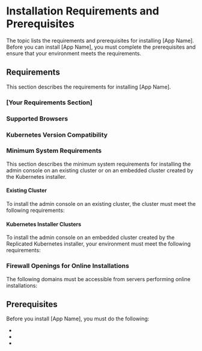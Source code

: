 # Installation Requirements and Prerequisites

The topic lists the requirements and prerequisites for installing [App Name]. Before you can install [App Name], you must complete the prerequisites and ensure that your environment meets the requirements.

## Requirements

This section describes the requirements for installing [App Name].

### [Your Requirements Section]

<!--
Add any installation requirements or recommendations that are specific to your application.

Add more sections as necessary.
-->

<!--* "Your node must use one of the following operating systems: ..." -->


### Supported Browsers

<!--
Copy, paste, and edit the content from https://docs.replicated.com/enterprise/installing-general-requirements#supported-browsers
-->

### Kubernetes Version Compatibility
<!--
Copy, paste, and edit the content from https://docs.replicated.com/enterprise/installing-general-requirements#kubernetes-version-compatibility
-->

### Minimum System Requirements

This section describes the minimum system requirements for installing the admin console on an existing cluster or on an embedded cluster created by the Kubernetes installer.

#### Existing Cluster

To install the admin console on an existing cluster, the cluster must meet the following requirements:

<!--
Copy, paste, and edit the content from https://docs.replicated.com/enterprise/installing-general-requirements#minimum-system-requirements
-->

#### Kubernetes Installer Clusters

To install the admin console on an embedded cluster created by the Replicated Kubernetes installer, your environment must meet the following requirements:

<!--
Copy, paste, and edit the content from https://docs.replicated.com/enterprise/installing-general-requirements#embedded-cluster-requirements
-->

### Firewall Openings for Online Installations

The following domains must be accessible from servers performing online installations:

<!--
Copy, paste, and edit the content from https://docs.replicated.com/enterprise/installing-general-requirements#firewall-openings-for-online-installations
-->

## Prerequisites

Before you install [App Name], you must do the following:

* <!-- "Enable IP forwarding" -->
* <!-- "Ensure the VM has no previous installations of Kubernetes" -->
*
